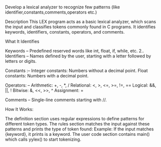 Develop a lexical analyzer to recognize few patterns (like identifier,constants,comments,operators etc.)

Description This LEX program acts as a basic lexical analyzer, which scans the input and classifies tokens commonly found in C programs. It identifies keywords, identifiers, constants, operators, and comments.

What It Identifies

Keywords – Predefined reserved words like int, float, if, while, etc.
2.. Identifiers – Names defined by the user, starting with a letter followed by letters or digits.

Constants :– Integer constants: Numbers without a decimal point. Float constants: Numbers with a decimal point.

Operators: – Arithmetic: +, -, *, / Relational: <, >, <=, >=, !=, == Logical: &&, ||, ! Bitwise: &, <<, >>, ^ Assignment: =

Comments – Single-line comments starting with //.

How It Works:

The definition section uses regular expressions to define patterns for different token types. The rules section matches the input against these patterns and prints the type of token found: Example: If the input matches {keyword}, it prints is a keyword. The user code section contains main() which calls yylex() to start tokenizing.
